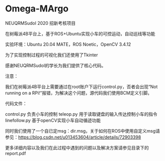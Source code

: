 # Omega-MArgo
NEUQRMSudoI 2020 招新考核项目

在树莓派4B平台上，基于ROS+Ubuntu实现小车的可控运动，自动巡线等功能

实验环境：Ubuntu 20.04 MATE，ROS Noetic，OpenCV 3.4.12

为了实现控制过程的可视化我们还使用了Tkinter

感谢NEUQRMSudoI的学长为我们提供了核心代码。

注意：

我们在树莓派4B平台上需要通过在root账户下运行control.py，否者会出现“Not running on a RPi!”报错，为解决这个问题，源代码我们使用BCM定义引脚。


代码文件：

control.py 负责小车的控制
teleop.py 用于读取键盘的输入传达控制小车的指令
linefollow.py 基于openCV实现小车自动循迹功能

同时我们使用了一个自已定msg：dir.msg，关于如何在ROS中使用自定义msg请参见：https://blog.csdn.net/u013453604/article/details/72903398

更多详细内容以及我们在此过程中遇到的问题以及解决方案请参见目录下的report.pdf

